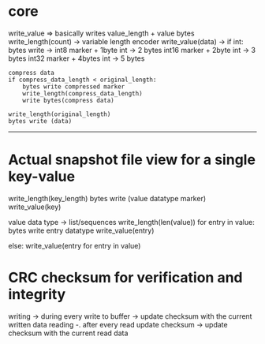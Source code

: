 # core
write_value => basically writes value_length + value bytes
write_length(count) -> variable length encoder
write_value(data) ->
    if int:
        bytes write -> 
            int8 marker + 1byte int -> 2 bytes
            int16 marker + 2byte int -> 3 bytes
            int32 marker + 4bytes int -> 5 bytes

    compress data
    if compress_data_length < original_length:
        bytes write compressed marker
        write_length(compress_data_length)
        write bytes(compress data)
    
    write_length(original_length)
    bytes write (data)
________________________________________________________

# Actual snapshot file view for a single key-value
write_length(key_length)
bytes write (value datatype marker)
write_value(key)

value data type -> list/sequences
    write_length(len(value))
    for entry in value:
        bytes write entry datatype
        write_value(entry)

else:
    write_value(entry for entry in value)

# CRC checksum for verification and integrity
writing -> during every write to buffer -> update checksum with the current written data
reading -. after every read update checksum -> update checksum with the current read data